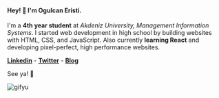 #### Hey! 👋 I'm Ogulcan Eristi.

I'm a **4th year student** at *Akdeniz University, Management Information Systems*. I started web development in high school by building websites with HTML, CSS, and JavaScript. Also currently **learning React** and developing pixel-perfect, high performance websites.

**[Linkedin](https://www.linkedin.com/in/ogulcaneristi/)** - **[Twitter](https://twitter.com/ogulcaanX)** - **[Blog](https://medium.com/@olcaneristi)**

See ya! 🤙

![gifyu](https://s7.gifyu.com/images/ezgif.com-gif-maker1573f56094d9a15f.gif)
